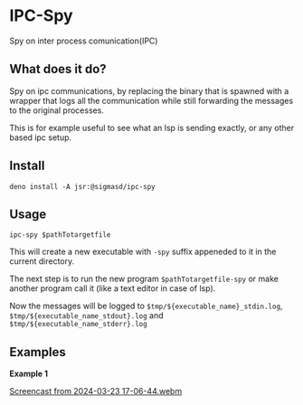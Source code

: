 # IPC-Spy

Spy on inter process comunication(IPC)

## What does it do?

Spy on ipc communications, by replacing the binary that is spawned with a
wrapper that logs all the communication while still forwarding the messages to
the original processes.

This is for example useful to see what an lsp is sending exactly, or any other
based ipc setup.

## Install

`deno install -A jsr:@sigmasd/ipc-spy`

## Usage

`ipc-spy $pathTotargetfile`

This will create a new executable with `-spy` suffix appeneded to it in the
current directory.

The next step is to run the new program `$pathTotargetfile-spy` or make another
program call it (like a text editor in case of lsp).

Now the messages will be logged to `$tmp/${executable_name}_stdin.log`,
`$tmp/${executable_name_stdout}.log` and `$tmp/${executable_name_stderr}.log`

## Examples

**Example 1**

[Screencast from 2024-03-23 17-06-44.webm](https://github.com/sigmaSd/ipc-spy/assets/22427111/40d4c5af-785f-42d3-9afe-4744952a4ad9)
